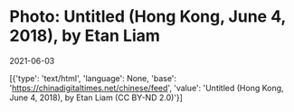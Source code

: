 # Photo: Untitled (Hong Kong, June 4, 2018), by Etan Liam

2021-06-03

[{'type': 'text/html', 'language': None, 'base': 'https://chinadigitaltimes.net/chinese/feed', 'value': 'Untitled (Hong Kong, June 4, 2018), by Etan Liam (CC BY-ND 2.0)'}]
